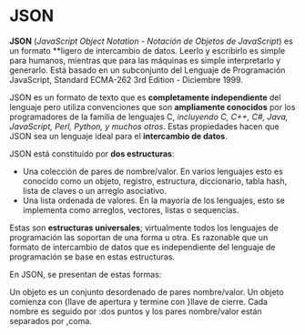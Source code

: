 # JSON

**JSON** (_JavaScript Object Notation - Notación de Objetos de JavaScript_) es un formato **ligero de intercambio de datos. Leerlo y escribirlo es simple para humanos, mientras que para las máquinas es simple interpretarlo y generarlo. Está basado en un subconjunto del Lenguaje de Programación JavaScript, Standard ECMA-262 3rd Edition - Diciembre 1999.

JSON es un formato de texto que es **completamente independiente** del lenguaje pero utiliza convenciones que son **ampliamente conocidos** por los programadores de la familia de lenguajes C, _incluyendo C, C++, C#, Java, JavaScript, Perl, Python, y muchos otros_.
Estas propiedades hacen que JSON sea un lenguaje ideal para el **intercambio de datos**.

JSON está constituído por **dos estructuras**:

   * Una colección de pares de nombre/valor. En varios lenguajes esto es conocido como un objeto, registro, estructura, diccionario, tabla hash, lista de claves o un arreglo asociativo.
   * Una lista ordenada de valores. En la mayoría de los lenguajes, esto se implementa como arreglos, vectores, listas o sequencias.

Estas son **estructuras universales**; virtualmente todos los lenguajes de programación las soportan de una forma u otra. Es razonable que un formato de intercambio de datos que es independiente del lenguaje de programación se base en estas estructuras.

En JSON, se presentan de estas formas:

Un objeto es un conjunto desordenado de pares nombre/valor. Un objeto comienza con {llave de apertura y termine con }llave de cierre. Cada nombre es seguido por :dos puntos y los pares nombre/valor están separados por ,coma.
